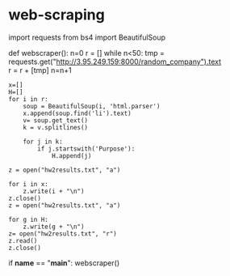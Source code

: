 # web-scraping





import requests
from bs4 import BeautifulSoup

def webscraper():
    n=0
    r = []
    while n<50:
        tmp = requests.get("http://3.95.249.159:8000/random_company").text    
        r = r + [tmp]
        n=n+1

    x=[]
    H=[]
    for i in r:
        soup = BeautifulSoup(i, 'html.parser')
        x.append(soup.find('li').text)
        v= soup.get_text()
        k = v.splitlines()
    
        for j in k:
            if j.startswith('Purpose'):
                H.append(j)

    z = open("hw2results.txt", "a") 

    for i in x:
        z.write(i + "\n")
    z.close()  
    z = open("hw2results.txt", "a") 
      
    for g in H:
        z.write(g + "\n")
    z= open("hw2results.txt", "r")
    z.read()
    z.close()     

if __name__ == "__main__": 
    webscraper()

